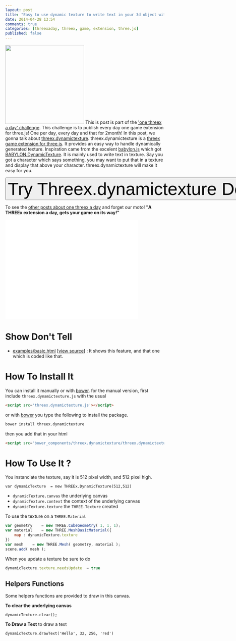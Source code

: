 ```yaml
---
layout: post
title: "Easy to use dynamic texture to write text in your 3d object with threex.dynamictexture game extensions for three.js"
date: 2014-04-28 13:54
comments: true
categories: [threexaday, threex, game, extension, three.js]
published: false
---
```


<a href='http://jeromeetienne.github.io/threex.dynamictexture/examples/basic.html' target='_blank'><img class="right" src="https://raw.githubusercontent.com/jeromeetienne/threex.dynamictexture/master/examples/images/screenshot-threex-dynamictexture-512x512.jpg" width="250" height="250"></a>
This is post is part of the ['one threex a day' challenge](/blog/categories/threexaday/). 
This challenge is to publish every day one game extension for three.js!
One per day, every day and that for 2month!
In this post, we gonna talk about 
[threex.dynamictexture](http://www.threejsgames.com/extensions/#threex.dynamictexture).
threex.dynamictexture is a [threex game extension for three.js](http://www.threejsgames.com/extensions/). It provides an easy way to handle dynamically generated texture.
Inspiration came from
the excelent [babylon.js](http://www.babylonjs.com)
which got 
[BABYLON.DynamicTexture](https://github.com/BabylonJS/Babylon.js/blob/master/Babylon/Materials/textures/babylon.dynamicTexture.js).
It is mainly used to write text in texture. Say you got a character which says something, you may want to put that in a texture and display that above your character. threex.dynamictexture will make it easy for you.


<a href='http://jeromeetienne.github.io/threex.dynamictexture/examples/basic.html' target='_blank'><input type="button" value='Try Threex.dynamictexture Demo Now' style='font-size:400%;' /></a>

To see the [other posts about one threex a day](/blog/categories/threexaday/) and forget our moto!
**"A THREEx extension a day, gets your game on its way!"**

<!-- more -->

<iframe width="420" height="315" src="//www.youtube.com/embed/lSR-6Q4oinU" frameborder="0" allowfullscreen></iframe>

Show Don't Tell
===============
* [examples/basic.html](http://jeromeetienne.github.io/threex.dynamictexture/examples/basic.html)
\[[view source](https://github.com/jeromeetienne/threex.dynamictexture/blob/master/examples/basic.html)\] :
It shows this feature, and that one which is coded like that.

How To Install It
=================

You can install it manually or with
[bower](http://bower.io/).
for the manual version, first include ```threex.dynamictexture.js``` with the usual

```html
<script src='threex.dynamictexture.js'></script>
```

or with
[bower](http://bower.io/) 
you type the following to install the package.

```bash
bower install threex.dynamictexture
```

then you add that in your html

```html
<script src="bower_components/threex.dynamictexture/threex.dynamictexture.js"></script>
```

How To Use It ? 
===============

You instanciate the texture, say it is 512 pixel width, and 512 pixel high.
```
var dynamicTexture  = new THREEx.DynamicTexture(512,512)
```

* ```dynamicTexture.canvas``` the underlying canvas
* ```dynamicTexture.context``` the context of the underlying canvas
* ```dynamicTexture.texture``` the ```THREE.Texture``` created


To use the texture on a ```THREE.Material```

```javascript
var geometry    = new THREE.CubeGeometry( 1, 1, 1);
var material    = new THREE.MeshBasicMaterial({
    map : dynamicTexture.texture
})
var mesh    = new THREE.Mesh( geometry, material );
scene.add( mesh );
```

When you update a texture be sure to do

```javascript
dynamicTexture.texture.needsUpdate  = true
```

## Helpers Functions
Some helpers functions are provided to draw in this canvas.

**To clear the underlying canvas**

```
dynamicTexture.clear();
```

**To Draw a Text**
to draw a text

```
dynamicTexture.drawText('Hello', 32, 256, 'red')
``` 
    
